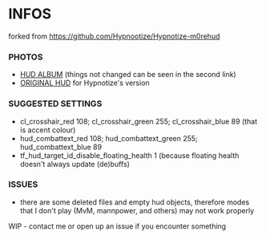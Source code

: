 <a>INFOS</a>
====
forked from https://github.com/Hypnootize/Hypnotize-m0rehud

### PHOTOS
* [HUD ALBUM](https://imgur.com/a/sebhnT6) (things not changed can be seen in the second link)
* [ORIGINAL HUD](http://imgur.com/a/2gckG) for Hypnotize's version

### SUGGESTED SETTINGS
* cl_crosshair_red 108; cl_crosshair_green 255; cl_crosshair_blue 89 (that is accent colour)
* hud_combattext_red 108; hud_combattext_green 255; hud_combattext_blue 89
* tf_hud_target_id_disable_floating_health 1 (because floating health doesn't always update (de)buffs)

### ISSUES
* there are some deleted files and empty hud objects, therefore modes that I don't play (MvM, mannpower, and others) may not work properly

WIP - contact me or open up an issue if you encounter something
